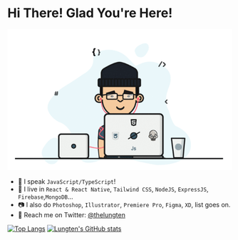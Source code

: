 # Hi There! Glad You're Here!
![](https://github.com/thelungten/thelungten/blob/main/coding.gif)

* 🤖 I speak `JavaScript/TypeScript`!
* 🏰 I live in `React & React Native`, `Tailwind CSS`, `NodeJS`, `ExpressJS`, `Firebase`,`MongoDB`...
* 📷 I also do `Photoshop`, `Illustrator`, `Premiere Pro`, `Figma`, `XD`, list goes on.
* 🐤 Reach me on Twitter: [@thelungten](https://www.twitter.com/thelungten)

[![Top Langs](https://github-readme-stats.vercel.app/api/top-langs/?username=thelungten)](https://github.com/thelungten/github-readme-stats)
[![Lungten's GitHub stats](https://github-readme-stats.vercel.app/api?username=thelungten)](https://github.com/thelungten/github-readme-stats)
